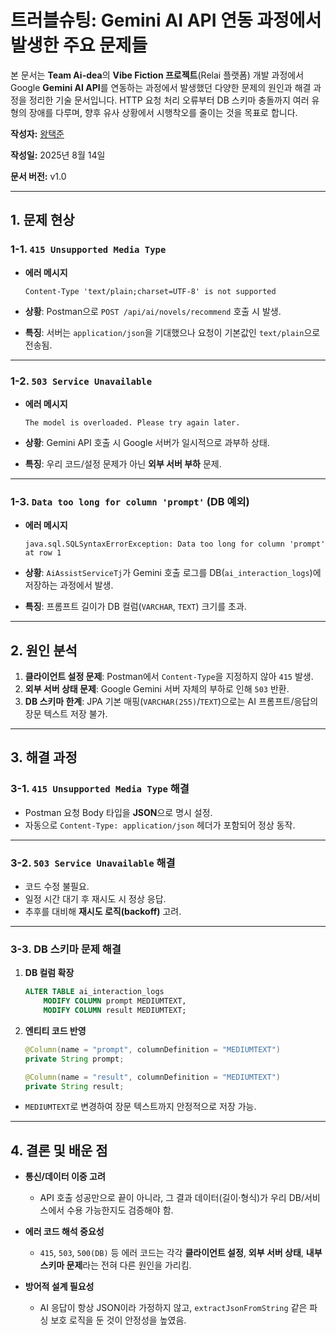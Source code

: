 # 트러블슈팅: Gemini AI API 연동 과정에서 발생한 주요 문제들

본 문서는 **Team Ai-dea**의 **Vibe Fiction 프로젝트**(Relai 플랫폼) 개발 과정에서 Google **Gemini AI API**를 연동하는 과정에서 발생했던 다양한 문제의 원인과 해결 과정을 정리한 기술 문서입니다.
HTTP 요청 처리 오류부터 DB 스키마 충돌까지 여러 유형의 장애를 다루며, 향후 유사 상황에서 시행착오를 줄이는 것을 목표로 합니다.

**작성자:** [왕택준](https://github.com/TJK98)

**작성일:** 2025년 8월 14일

**문서 버전:** v1.0

---

## 1. 문제 현상

### 1-1. `415 Unsupported Media Type`

* **에러 메시지**

  ```
  Content-Type 'text/plain;charset=UTF-8' is not supported
  ```
* **상황**: Postman으로 `POST /api/ai/novels/recommend` 호출 시 발생.
* **특징**: 서버는 `application/json`을 기대했으나 요청이 기본값인 `text/plain`으로 전송됨.

---

### 1-2. `503 Service Unavailable`

* **에러 메시지**

  ```
  The model is overloaded. Please try again later.
  ```
* **상황**: Gemini API 호출 시 Google 서버가 일시적으로 과부하 상태.
* **특징**: 우리 코드/설정 문제가 아닌 **외부 서버 부하** 문제.

---

### 1-3. `Data too long for column 'prompt'` (DB 예외)

* **에러 메시지**

  ```
  java.sql.SQLSyntaxErrorException: Data too long for column 'prompt' at row 1
  ```
* **상황**: `AiAssistServiceTj`가 Gemini 호출 로그를 DB(`ai_interaction_logs`)에 저장하는 과정에서 발생.
* **특징**: 프롬프트 길이가 DB 컬럼(`VARCHAR`, `TEXT`) 크기를 초과.

---

## 2. 원인 분석

1. **클라이언트 설정 문제**: Postman에서 `Content-Type`을 지정하지 않아 `415` 발생.
2. **외부 서버 상태 문제**: Google Gemini 서버 자체의 부하로 인해 `503` 반환.
3. **DB 스키마 한계**: JPA 기본 매핑(`VARCHAR(255)`/`TEXT`)으로는 AI 프롬프트/응답의 장문 텍스트 저장 불가.

---

## 3. 해결 과정

### 3-1. `415 Unsupported Media Type` 해결

* Postman 요청 Body 타입을 **JSON**으로 명시 설정.
* 자동으로 `Content-Type: application/json` 헤더가 포함되어 정상 동작.

---

### 3-2. `503 Service Unavailable` 해결

* 코드 수정 불필요.
* 일정 시간 대기 후 재시도 시 정상 응답.
* 추후를 대비해 **재시도 로직(backoff)** 고려.

---

### 3-3. DB 스키마 문제 해결

1. **DB 컬럼 확장**

   ```sql
   ALTER TABLE ai_interaction_logs
       MODIFY COLUMN prompt MEDIUMTEXT,
       MODIFY COLUMN result MEDIUMTEXT;
   ```
2. **엔티티 코드 반영**

   ```java
   @Column(name = "prompt", columnDefinition = "MEDIUMTEXT")
   private String prompt;

   @Column(name = "result", columnDefinition = "MEDIUMTEXT")
   private String result;
   ```

* `MEDIUMTEXT`로 변경하여 장문 텍스트까지 안정적으로 저장 가능.

---

## 4. 결론 및 배운 점

* **통신/데이터 이중 고려**

  * API 호출 성공만으로 끝이 아니라, 그 결과 데이터(길이·형식)가 우리 DB/서비스에서 수용 가능한지도 검증해야 함.
* **에러 코드 해석 중요성**

  * `415`, `503`, `500(DB)` 등 에러 코드는 각각 **클라이언트 설정**, **외부 서버 상태**, **내부 스키마 문제**라는 전혀 다른 원인을 가리킴.
* **방어적 설계 필요성**

  * AI 응답이 항상 JSON이라 가정하지 않고, `extractJsonFromString` 같은 파싱 보호 로직을 둔 것이 안정성을 높였음.

